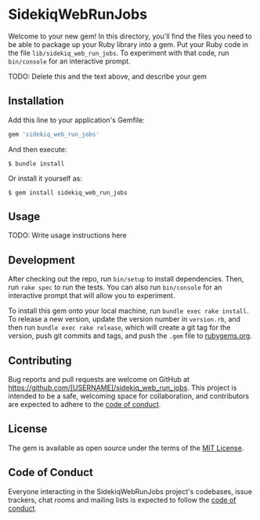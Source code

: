 # SidekiqWebRunJobs

Welcome to your new gem! In this directory, you'll find the files you need to be able to package up your Ruby library into a gem. Put your Ruby code in the file `lib/sidekiq_web_run_jobs`. To experiment with that code, run `bin/console` for an interactive prompt.

TODO: Delete this and the text above, and describe your gem

## Installation

Add this line to your application's Gemfile:

```ruby
gem 'sidekiq_web_run_jobs'
```

And then execute:

    $ bundle install

Or install it yourself as:

    $ gem install sidekiq_web_run_jobs

## Usage

TODO: Write usage instructions here

## Development

After checking out the repo, run `bin/setup` to install dependencies. Then, run `rake spec` to run the tests. You can also run `bin/console` for an interactive prompt that will allow you to experiment.

To install this gem onto your local machine, run `bundle exec rake install`. To release a new version, update the version number in `version.rb`, and then run `bundle exec rake release`, which will create a git tag for the version, push git commits and tags, and push the `.gem` file to [rubygems.org](https://rubygems.org).

## Contributing

Bug reports and pull requests are welcome on GitHub at https://github.com/[USERNAME]/sidekiq_web_run_jobs. This project is intended to be a safe, welcoming space for collaboration, and contributors are expected to adhere to the [code of conduct](https://github.com/[USERNAME]/sidekiq_web_run_jobs/blob/master/CODE_OF_CONDUCT.md).


## License

The gem is available as open source under the terms of the [MIT License](https://opensource.org/licenses/MIT).

## Code of Conduct

Everyone interacting in the SidekiqWebRunJobs project's codebases, issue trackers, chat rooms and mailing lists is expected to follow the [code of conduct](https://github.com/[USERNAME]/sidekiq_web_run_jobs/blob/master/CODE_OF_CONDUCT.md).
